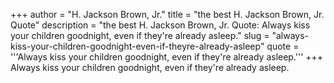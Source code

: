 +++
author = "H. Jackson Brown, Jr."
title = "the best H. Jackson Brown, Jr. Quote"
description = "the best H. Jackson Brown, Jr. Quote: Always kiss your children goodnight, even if they're already asleep."
slug = "always-kiss-your-children-goodnight-even-if-theyre-already-asleep"
quote = '''Always kiss your children goodnight, even if they're already asleep.'''
+++
Always kiss your children goodnight, even if they're already asleep.
